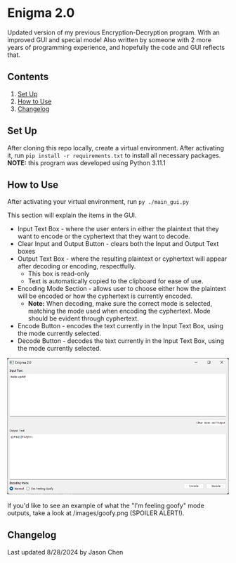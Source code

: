 # Enigma 2.0
Updated version of my previous Encryption-Decryption program. With an improved GUI and special mode! Also written by someone with 2 more years of programming experience, and hopefully the code and GUI reflects that.

## Contents
1. [Set Up](#set-up)
2. [How to Use](#how-to-use)
3. [Changelog](#changelog)

## Set Up
After cloning this repo locally, create a virtual environment. After activating it, run `pip install -r requirements.txt` to install all necessary packages. <br>
**NOTE:** this program was developed using Python 3.11.1

## How to Use
After activating your virtual environment, run `py ./main_gui.py` <br>

This section will explain the items in the GUI.
* Input Text Box - where the user enters in either the plaintext that they want to encode or the cyphertext that they want to decode.
* Clear Input and Output Button - clears both the Input and Output Text boxes
* Output Text Box - where the resulting plaintext or cyphertext will appear after decoding or encoding, respectfully.
    * This box is read-only
    * Text is automatically copied to the clipboard for ease of use.
* Encoding Mode Section - allows user to choose either how the plaintext will be encoded or how the cyphertext is currently encoded.
    * **Note:** When decoding, make sure the correct mode is selected, matching the mode used when encoding the cyphertext. Mode should be evident through cyphertext.
* Encode Button - encodes the text currently in the Input Text Box, using the mode currently selected.
* Decode Button - decodes the text currently in the Input Text Box, using the mode currently selected.

![Image of GUI](/images/gui_used.png)

If you'd like to see an example of what the "I'm feeling goofy" mode outputs, take a look at /images/goofy.png (SPOILER ALERT!).

## Changelog
Last updated 8/28/2024 by Jason Chen
